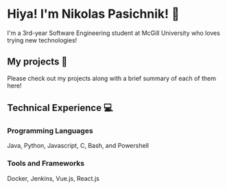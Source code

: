# Hiya! I'm Nikolas Pasichnik! :dog:
I'm a 3rd-year Software Engineering student at McGill University who loves trying new technologies! 


## My projects :floppy_disk:
Please check out my projects along with a brief summary of each of them here!  


## Technical Experience :computer:
### Programming Languages
Java, Python, Javascript, C, Bash, and Powershell 
### Tools and Frameworks
Docker, Jenkins, Vue.js, React.js 
